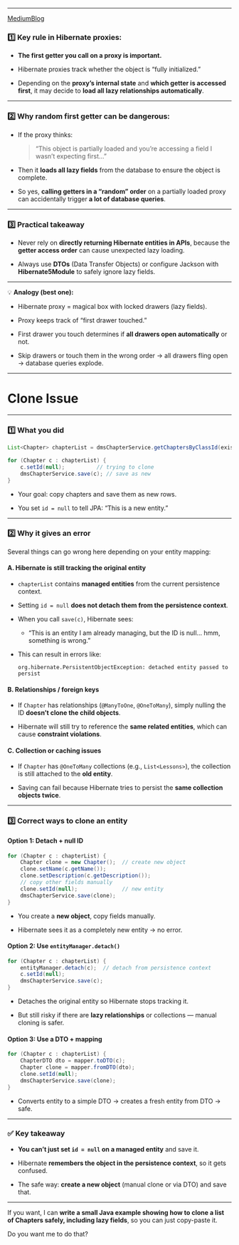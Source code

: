 

---
[MediumBlog](https://medium.com/javarevisited/jacksons-jsonignore-cost-us-80k-in-aws-bills-4a3bec35e067#bypass)
### 1️⃣ Key rule in Hibernate proxies:

- **The first getter you call on a proxy is important.**
    
- Hibernate proxies track whether the object is “fully initialized.”
    
- Depending on the **proxy’s internal state** and **which getter is accessed first**, it may decide to **load all lazy relationships automatically**.
    

---

### 2️⃣ Why random first getter can be dangerous:

- If the proxy thinks:
    
    > “This object is partially loaded and you’re accessing a field I wasn’t expecting first…”
    
- Then it **loads all lazy fields** from the database to ensure the object is complete.
    
- So yes, **calling getters in a “random” order** on a partially loaded proxy can accidentally trigger **a lot of database queries**.
    

---

### 3️⃣ Practical takeaway

- Never rely on **directly returning Hibernate entities in APIs**, because the **getter access order** can cause unexpected lazy loading.
    
- Always use **DTOs** (Data Transfer Objects) or configure Jackson with **Hibernate5Module** to safely ignore lazy fields.
    

---

💡 **Analogy (best one):**

- Hibernate proxy = magical box with locked drawers (lazy fields).
    
- Proxy keeps track of “first drawer touched.”
    
- First drawer you touch determines if **all drawers open automatically** or not.
    
- Skip drawers or touch them in the wrong order → all drawers fling open → database queries explode.
    

---

# Clone Issue

---

### 1️⃣ What you did

```java
List<Chapter> chapterList = dmsChapterService.getChaptersByClassId(existingClassId);

for (Chapter c : chapterList) {
    c.setId(null);          // trying to clone
    dmsChapterService.save(c); // save as new
}
```

- Your goal: copy chapters and save them as new rows.
    
- You set `id = null` to tell JPA: “This is a new entity.”
    

---

### 2️⃣ Why it gives an error

Several things can go wrong here depending on your entity mapping:

#### **A. Hibernate is still tracking the original entity**

- `chapterList` contains **managed entities** from the current persistence context.
    
- Setting `id = null` **does not detach them from the persistence context**.
    
- When you call `save(c)`, Hibernate sees:
    
    - “This is an entity I am already managing, but the ID is null… hmm, something is wrong.”
        
- This can result in errors like:
    
    ```
    org.hibernate.PersistentObjectException: detached entity passed to persist
    ```
    

#### **B. Relationships / foreign keys**

- If `Chapter` has relationships (`@ManyToOne`, `@OneToMany`), simply nulling the ID **doesn’t clone the child objects**.
    
- Hibernate will still try to reference the **same related entities**, which can cause **constraint violations**.
    

#### **C. Collection or caching issues**

- If `Chapter` has `@OneToMany` collections (e.g., `List<Lessons>`), the collection is still attached to the **old entity**.
    
- Saving can fail because Hibernate tries to persist the **same collection objects twice**.
    

---

### 3️⃣ Correct ways to clone an entity

#### **Option 1: Detach + null ID**

```java
for (Chapter c : chapterList) {
    Chapter clone = new Chapter();  // create new object
    clone.setName(c.getName());
    clone.setDescription(c.getDescription());
    // copy other fields manually
    clone.setId(null);              // new entity
    dmsChapterService.save(clone);
}
```

- You create a **new object**, copy fields manually.
    
- Hibernate sees it as a completely new entity → no error.
    

#### **Option 2: Use `entityManager.detach()`**

```java
for (Chapter c : chapterList) {
    entityManager.detach(c);  // detach from persistence context
    c.setId(null);
    dmsChapterService.save(c);
}
```

- Detaches the original entity so Hibernate stops tracking it.
    
- But still risky if there are **lazy relationships** or collections — manual cloning is safer.
    

#### **Option 3: Use a DTO + mapping**

```java
for (Chapter c : chapterList) {
    ChapterDTO dto = mapper.toDTO(c);
    Chapter clone = mapper.fromDTO(dto);
    clone.setId(null);
    dmsChapterService.save(clone);
}
```

- Converts entity to a simple DTO → creates a fresh entity from DTO → safe.
    

---

### ✅ Key takeaway

- **You can’t just set `id = null` on a managed entity** and save it.
    
- Hibernate **remembers the object in the persistence context**, so it gets confused.
    
- The safe way: **create a new object** (manual clone or via DTO) and save that.
    

---

If you want, I can **write a small Java example showing how to clone a list of Chapters safely, including lazy fields**, so you can just copy-paste it.

Do you want me to do that?